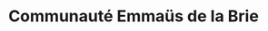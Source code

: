 ---
title: "Communauté Emmaüs de la Brie"
url: /la-grande-paroisse/communaute-emmaus-de-la-brie/
shop: charité
---